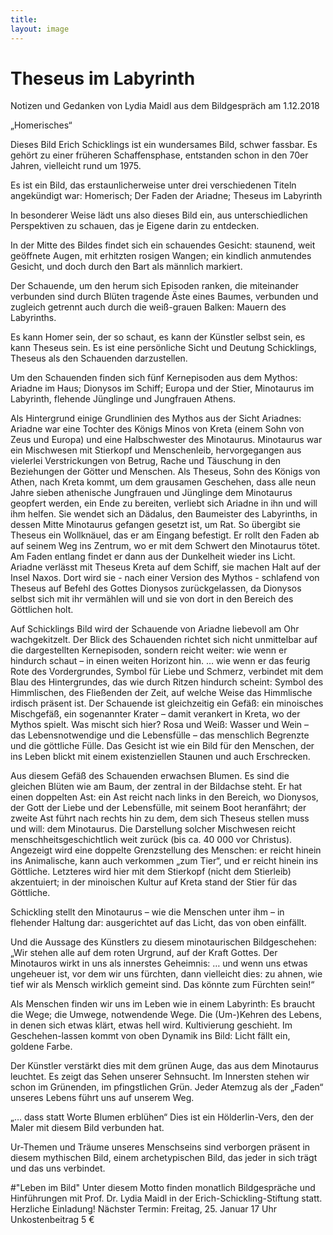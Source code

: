 ```yaml
---
title: 
layout: image
---
```


# Theseus im Labyrinth


Notizen und Gedanken von Lydia Maidl 
aus dem Bildgespräch am 1.12.2018


„Homerisches“ 

Dieses Bild Erich Schicklings ist ein wundersames Bild, schwer fassbar. Es gehört zu einer früheren Schaffensphase, entstanden schon in den 70er Jahren, vielleicht rund um 1975.

Es ist ein Bild, das erstaunlicherweise unter drei verschiedenen Titeln angekündigt war:
Homerisch; Der Faden der Ariadne; Theseus im Labyrinth

In besonderer Weise lädt uns also dieses Bild ein, aus unterschiedlichen Perspektiven zu schauen, das je Eigene darin zu entdecken. 

In der Mitte des Bildes findet sich ein schauendes Gesicht: staunend, weit geöffnete Augen, mit erhitzten rosigen Wangen; ein kindlich anmutendes Gesicht, und doch durch den Bart als männlich markiert.

Der Schauende, um den herum sich Episoden ranken, die miteinander verbunden sind durch Blüten tragende Äste eines Baumes, verbunden und zugleich getrennt auch durch die weiß-grauen Balken: Mauern des Labyrinths.

Es kann Homer sein, der so schaut,
es kann der Künstler selbst sein,
es kann Theseus sein. Es ist eine persönliche Sicht und Deutung Schicklings, Theseus als den Schauenden darzustellen.

Um den Schauenden finden sich fünf Kernepisoden aus dem Mythos: Ariadne im Haus; Dionysos im Schiff; Europa und der Stier, Minotaurus im Labyrinth, flehende Jünglinge und Jungfrauen Athens.

Als Hintergrund einige Grundlinien des Mythos aus der Sicht Ariadnes:
Ariadne war eine Tochter des Königs Minos von Kreta (einem Sohn von Zeus und Europa) und eine Halbschwester des Minotaurus. Minotaurus war ein Mischwesen mit Stierkopf und Menschenleib, hervorgegangen aus vielerlei Verstrickungen von Betrug, Rache und Täuschung in den Beziehungen der Götter und Menschen. Als Theseus, Sohn des Königs von Athen, nach Kreta kommt, um dem grausamen Geschehen, dass alle neun Jahre sieben athenische Jungfrauen und Jünglinge dem Minotaurus geopfert werden, ein Ende zu bereiten, verliebt sich Ariadne in ihn und will ihm helfen. Sie wendet sich an Dädalus, den Baumeister des Labyrinths, in dessen Mitte Minotaurus gefangen gesetzt ist, um Rat. So übergibt sie Theseus ein Wollknäuel, das er am Eingang befestigt. Er rollt den Faden ab auf seinem Weg ins Zentrum, wo er mit dem Schwert den Minotaurus tötet. Am Faden entlang findet er dann aus der Dunkelheit wieder ins Licht. Ariadne verlässt mit Theseus Kreta auf dem Schiff, sie machen Halt auf der Insel Naxos. Dort wird sie - nach einer Version des Mythos - schlafend von Theseus auf Befehl des Gottes Dionysos zurückgelassen, da Dionysos selbst sich mit ihr vermählen will und sie von dort in den Bereich des Göttlichen holt.

Auf Schicklings Bild wird der Schauende von Ariadne liebevoll am Ohr wachgekitzelt. Der Blick des Schauenden richtet sich nicht unmittelbar auf die dargestellten Kernepisoden, sondern reicht weiter: wie wenn er hindurch schaut – in einen weiten Horizont hin.  … wie wenn er das feurig Rote des Vordergrundes, Symbol für Liebe und Schmerz, verbindet mit dem Blau des Hintergrundes, das wie durch Ritzen hindurch scheint: Symbol des Himmlischen, des Fließenden der Zeit, auf welche Weise das Himmlische irdisch präsent ist. Der Schauende ist gleichzeitig ein Gefäß: ein minoisches Mischgefäß, ein sogenannter Krater – damit verankert in Kreta, wo der Mythos spielt. Was mischt sich hier? Rosa und Weiß: Wasser und Wein – das Lebensnotwendige und die Lebensfülle – das menschlich Begrenzte und die göttliche Fülle. 
Das Gesicht ist wie ein Bild für den Menschen, der ins Leben blickt mit einem existenziellen Staunen und auch Erschrecken.

Aus diesem Gefäß des Schauenden erwachsen Blumen.
Es sind die gleichen Blüten wie am Baum, der zentral in der Bildachse steht. Er hat einen doppelten Ast: ein Ast reicht nach links in den Bereich, wo Dionysos, der Gott der Liebe und der Lebensfülle, mit seinem Boot heranfährt; der zweite Ast führt nach rechts hin zu dem, dem sich Theseus stellen muss und will: dem Minotaurus. 
Die Darstellung solcher Mischwesen reicht menschheitsgeschichtlich weit zurück (bis ca. 40 000 vor Christus). Angezeigt wird eine doppelte Grenzstellung des Menschen: er reicht hinein ins Animalische, kann auch verkommen „zum Tier“, und er reicht hinein ins Göttliche. Letzteres wird hier mit dem Stierkopf (nicht dem Stierleib) akzentuiert; in der minoischen Kultur auf Kreta stand der Stier für das Göttliche.

Schickling stellt den Minotaurus – wie die Menschen unter ihm – in flehender Haltung dar: ausgerichtet auf das Licht, das von oben einfällt. 

Und die Aussage des Künstlers zu diesem minotaurischen Bildgeschehen: „Wir stehen alle auf dem roten Urgrund, auf der Kraft Gottes. Der Minotauros wirkt in uns als innerstes Geheimnis: … und wenn uns etwas ungeheuer ist, vor dem wir uns fürchten, dann vielleicht dies: zu ahnen, wie tief wir als Mensch wirklich gemeint sind. Das könnte zum Fürchten sein!“ 

Als Menschen finden wir uns im Leben wie in einem Labyrinth: Es braucht die Wege; die Umwege, notwendende Wege. Die (Um-)Kehren des Lebens, in denen sich etwas klärt, etwas hell wird. Kultivierung geschieht. 
Im Geschehen-lassen kommt von oben Dynamik ins Bild: Licht fällt ein, goldene Farbe. 

Der Künstler verstärkt dies mit dem grünen Auge, das aus dem Minotaurus leuchtet. Es zeigt das Sehen unserer Sehnsucht. Im Innersten stehen wir schon im Grünenden, im pfingstlichen Grün. Jeder Atemzug als der „Faden“ unseres Lebens führt uns auf unserem Weg.

„… dass statt Worte Blumen erblühen“ 
Dies ist ein Hölderlin-Vers, den der Maler mit diesem Bild verbunden hat. 

Ur-Themen und Träume unseres Menschseins sind verborgen präsent in diesem mythischen Bild, einem archetypischen Bild, das jeder in sich trägt und das uns verbindet.

#"Leben im Bild"
Unter diesem Motto finden monatlich Bildgespräche und Hinführungen mit Prof. Dr. Lydia Maidl in der Erich-Schickling-Stiftung statt. Herzliche Einladung!
Nächster Termin: Freitag, 25. Januar 17 Uhr
Unkostenbeitrag 5 €
